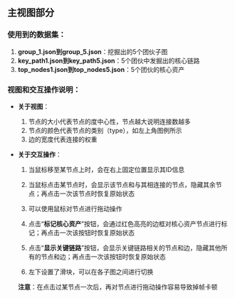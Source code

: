 ## 主视图部分

### 使用到的数据集：

1. **group_1.json到group_5.json**：挖掘出的5个团伙子图
2. **key_path1.json到key_path5.json**：5个团伙中发掘出的核心链路
3. **top_nodes1.json到top_nodes5.json**：5个团伙的核心资产



### 视图和交互操作说明：

* **关于视图**：

  1. 节点的大小代表节点的度中心性，节点越大说明连接数越多
  2. 节点的颜色代表节点的类别（type），如左上角图例所示
  3. 边的宽度代表连接的权重

  

* **关于交互操作**：

  1. 当鼠标移至某节点上时，会在右上固定位置显示其ID信息

  2. 当鼠标点击某节点时，会显示该节点和与其相连接的节点，隐藏其余节点；再点击一次该节点时恢复原始状态

  3. 可以使用鼠标对节点进行拖动操作
  4. 点击“**标记核心资产**”按钮，会通过红色高亮的边框对核心资产节点进行标记；再点击一次该按钮时恢复原始状态
  5. 点击“**显示关键链路**”按钮，会显示关键链路相关的节点和边，隐藏其他所有的节点和边；再点击一次该按钮时恢复原始状态
  6. 左下设置了滑块，可以在各子图之间进行切换
  
  **注意**：在点击过某节点一次后，再对节点进行拖动操作容易导致掉帧卡顿
  
  